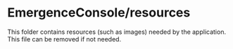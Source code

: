 # EmergenceConsole/resources

This folder contains resources (such as images) needed by the application. This file can
be removed if not needed.
